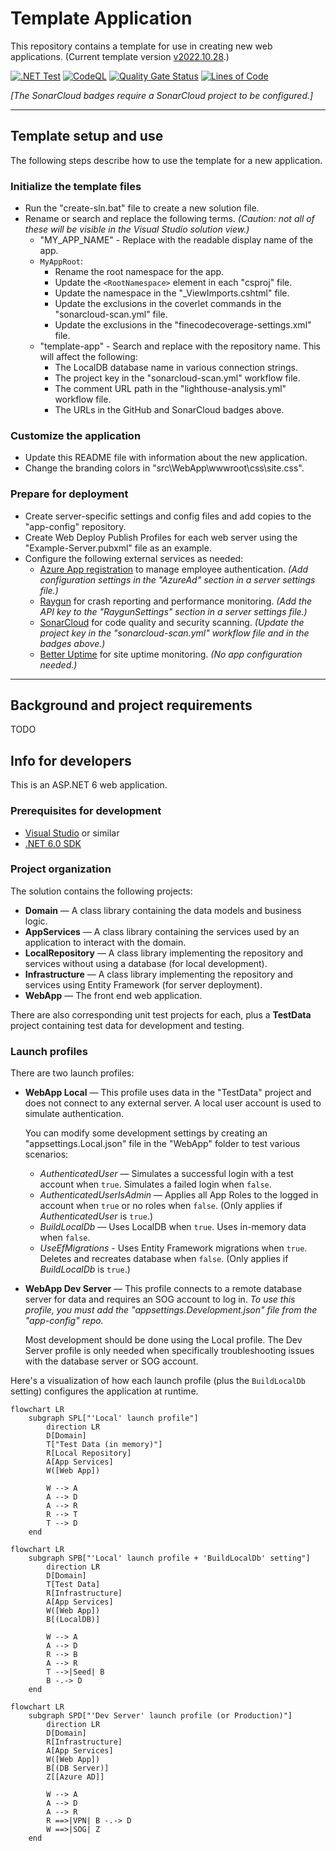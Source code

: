 # Template Application

This repository contains a template for use in creating new web applications.
(Current template version [v2022.10.28](https://github.com/gaepdit/template-app/tree/v2022.10.28).)


[![.NET Test](https://github.com/gaepdit/template-app/actions/workflows/dotnet-test.yml/badge.svg)](https://github.com/gaepdit/template-app/actions/workflows/dotnet-test.yml)
[![CodeQL](https://github.com/gaepdit/template-app/actions/workflows/codeql-analysis.yml/badge.svg)](https://github.com/gaepdit/template-app/actions/workflows/codeql-analysis.yml)
[![Quality Gate Status](https://sonarcloud.io/api/project_badges/measure?project=gaepdit_template-app&metric=alert_status)](https://sonarcloud.io/summary/new_code?id=gaepdit_template-app)
[![Lines of Code](https://sonarcloud.io/api/project_badges/measure?project=gaepdit_template-app&metric=ncloc)](https://sonarcloud.io/summary/new_code?id=gaepdit_template-app)

*[The SonarCloud badges require a SonarCloud project to be configured.]*

---

## Template setup and use

The following steps describe how to use the template for a new application.

### Initialize the template files

* Run the "create-sln.bat" file to create a new solution file.
* Rename or search and replace the following terms. *(Caution: not all of these will be visible in the Visual Studio solution view.)*
    - "MY_APP_NAME" - Replace with the readable display name of the app.
    - `MyAppRoot`:
        - Rename the root namespace for the app.
        - Update the `<RootNamespace>` element in each "csproj" file.
        - Update the namespace in the "_ViewImports.cshtml" file.
        - Update the exclusions in the coverlet commands in the "sonarcloud-scan.yml" file.
        - Update the exclusions in the "finecodecoverage-settings.xml" file.
    - "template-app" - Search and replace with the repository name. This will affect the following:
        - The LocalDB database name in various connection strings.
        - The project key in the "sonarcloud-scan.yml" workflow file.
        - The comment URL path in the "lighthouse-analysis.yml" workflow file.
        - The URLs in the GitHub and SonarCloud badges above.

### Customize the application

* Update this README file with information about the new application.
* Change the branding colors in "src\WebApp\wwwroot\css\site.css".

### Prepare for deployment

* Create server-specific settings and config files and add copies to the "app-config" repository.
* Create Web Deploy Publish Profiles for each web server using the "Example-Server.pubxml" file as an example.
* Configure the following external services as needed:
    - [Azure App registration](https://portal.azure.com/#view/Microsoft_AAD_RegisteredApps/ApplicationsListBlade) to manage employee authentication. *(Add configuration settings in the "AzureAd" section in a server settings file.)*
    - [Raygun](https://app.raygun.com/) for crash reporting and performance monitoring. *(Add the API key to the "RaygunSettings" section in a server settings file.)*
    - [SonarCloud](https://sonarcloud.io/projects) for code quality and security scanning. *(Update the project key in the "sonarcloud-scan.yml" workflow file and in the badges above.)*
    - [Better Uptime](https://betterstack.com/better-uptime) for site uptime monitoring. *(No app configuration needed.)*

---

## Background and project requirements

TODO

## Info for developers

This is an ASP.NET 6 web application.

### Prerequisites for development

+ [Visual Studio](https://www.visualstudio.com/vs/) or similar
+ [.NET 6.0 SDK](https://dotnet.microsoft.com/download)

### Project organization

The solution contains the following projects:

* **Domain** — A class library containing the data models and business logic.
* **AppServices** — A class library containing the services used by an application to interact with the domain.
* **LocalRepository** — A class library implementing the repository and services without using a database (for local development).
* **Infrastructure** — A class library implementing the repository and services using Entity Framework (for server deployment).
* **WebApp** — The front end web application.

There are also corresponding unit test projects for each, plus a **TestData** project containing test data for development and testing.

### Launch profiles

There are two launch profiles:

* **WebApp Local** — This profile uses data in the "TestData" project and does not connect to any external server. A local user account is used to simulate authentication.

    You can modify some development settings by creating an "appsettings.Local.json" file in the "WebApp" folder to test various scenarios:

    - *AuthenticatedUser* — Simulates a successful login with a test account when `true`. Simulates a failed login when `false`.
    - *AuthenticatedUserIsAdmin* — Applies all App Roles to the logged in account when `true` or no roles when `false`. (Only applies if *AuthenticatedUser* is `true`.)
    - *BuildLocalDb* — Uses LocalDB when `true`. Uses in-memory data when `false`.
    - *UseEfMigrations* - Uses Entity Framework migrations when `true`. Deletes and recreates database when `false`. (Only applies if *BuildLocalDb* is `true`.)

* **WebApp Dev Server** — This profile connects to a remote database server for data and requires an SOG account to log in. *To use this profile, you must add the "appsettings.Development.json" file from the "app-config" repo.*

    Most development should be done using the Local profile. The Dev Server profile is only needed when specifically troubleshooting issues with the database server or SOG account.

Here's a visualization of how each launch profile (plus the `BuildLocalDb` setting) configures the application at runtime.

```mermaid
flowchart LR
    subgraph SPL["'Local' launch profile"]
        direction LR
        D[Domain]
        T["Test Data (in memory)"]
        R[Local Repository]
        A[App Services]
        W([Web App])

        W --> A
        A --> D
        A --> R
        R --> T
        T --> D
    end
```

```mermaid
flowchart LR
    subgraph SPB["'Local' launch profile + 'BuildLocalDb' setting"]
        direction LR
        D[Domain]
        T[Test Data]
        R[Infrastructure]
        A[App Services]
        W([Web App])
        B[(LocalDB)]

        W --> A
        A --> D
        R --> B
        A --> R
        T -->|Seed| B
        B -.-> D
    end
```

```mermaid
flowchart LR
    subgraph SPD["'Dev Server' launch profile (or Production)"]
        direction LR
        D[Domain]
        R[Infrastructure]
        A[App Services]
        W([Web App])
        B[(DB Server)]
        Z[[Azure AD]]

        W --> A
        A --> D
        A --> R
        R ==>|VPN| B -.-> D
        W ==>|SOG| Z
    end
```
